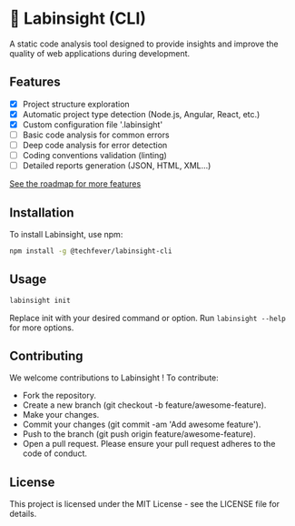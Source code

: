 # 🧪 Labinsight (CLI)

A static code analysis tool designed to provide insights and improve the quality of web applications during development.

## Features

- [x] Project structure exploration
- [x] Automatic project type detection (Node.js, Angular, React, etc.)
- [x] Custom configuration file '.labinsight'
- [ ] Basic code analysis for common errors
- [ ] Deep code analysis for error detection
- [ ] Coding conventions validation (linting)
- [ ] Detailed reports generation (JSON, HTML, XML...)

[See the roadmap for more features](ROADMAP.md)

## Installation

To install Labinsight, use npm:

```bash
npm install -g @techfever/labinsight-cli
```

## Usage
```bash
labinsight init
```
Replace init with your desired command or option. Run `labinsight --help` for more options.

## Contributing
We welcome contributions to Labinsight ! To contribute:

- Fork the repository.
- Create a new branch (git checkout -b feature/awesome-feature).
- Make your changes.
- Commit your changes (git commit -am 'Add awesome feature').
- Push to the branch (git push origin feature/awesome-feature).
- Open a pull request.
  Please ensure your pull request adheres to the code of conduct.

## License
This project is licensed under the MIT License - see the LICENSE file for details.